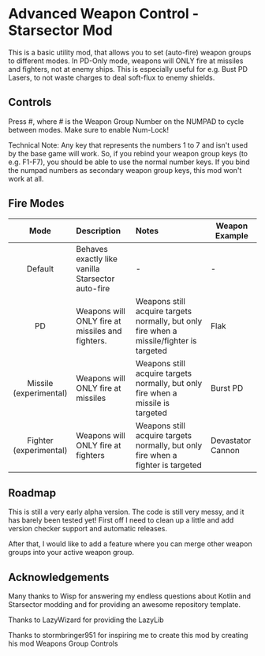 # Advanced Weapon Control - Starsector Mod

This is a basic utility mod, that allows you to set (auto-fire) weapon groups to different modes.
In PD-Only mode, weapons will ONLY fire at missiles and fighters, not at enemy ships.
This is especially useful for e.g. Bust PD Lasers, to not waste charges to deal soft-flux to enemy shields.

## Controls

Press #, where # is the Weapon Group Number on the NUMPAD to cycle between modes. Make sure to enable Num-Lock!

Technical Note: Any key that represents the numbers 1 to 7 and isn't used by the base game will work.
So, if you rebind your weapon group keys (to e.g. F1-F7), you should be able to use the normal number keys.
If you bind the numpad numbers as secondary weapon group keys, this mod won't work at all.

## Fire Modes

Mode | Description | Notes | Weapon Example
:---: | :--- | :--- | ---
Default | Behaves exactly like vanilla Starsector auto-fire | - | -
PD | Weapons will ONLY fire at missiles and fighters. | Weapons still acquire targets normally, but only fire when a missile/fighter is targeted | Flak
Missile (experimental) | Weapons will ONLY fire at missiles | Weapons still acquire targets normally, but only fire when a missile is targeted | Burst PD
Fighter (experimental) | Weapons will ONLY fire at fighters | Weapons still acquire targets normally, but only fire when a fighter is targeted | Devastator Cannon

## Roadmap

This is still a very early alpha version. The code is still very messy, and it has barely been tested yet!
First off I need to clean up a little and add version checker support and automatic releases.

After that, I would like to add a feature where you can merge other weapon groups into your active weapon group.

## Acknowledgements

Many thanks to Wisp for answering my endless questions about Kotlin and Starsector modding and for providing
an awesome repository template.

Thanks to LazyWizard for providing the LazyLib

Thanks to stormbringer951 for inspiring me to create this mod by creating his mod Weapons Group Controls
